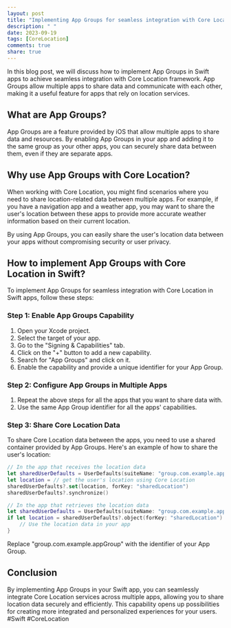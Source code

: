 ```yaml
---
layout: post
title: "Implementing App Groups for seamless integration with Core Location in Swift apps"
description: " "
date: 2023-09-19
tags: [CoreLocation]
comments: true
share: true
---
```


In this blog post, we will discuss how to implement App Groups in Swift apps to achieve seamless integration with Core Location framework. App Groups allow multiple apps to share data and communicate with each other, making it a useful feature for apps that rely on location services.

## What are App Groups?

App Groups are a feature provided by iOS that allow multiple apps to share data and resources. By enabling App Groups in your app and adding it to the same group as your other apps, you can securely share data between them, even if they are separate apps.

## Why use App Groups with Core Location?

When working with Core Location, you might find scenarios where you need to share location-related data between multiple apps. For example, if you have a navigation app and a weather app, you may want to share the user's location between these apps to provide more accurate weather information based on their current location.

By using App Groups, you can easily share the user's location data between your apps without compromising security or user privacy.

## How to implement App Groups with Core Location in Swift?

To implement App Groups for seamless integration with Core Location in Swift apps, follow these steps:

### Step 1: Enable App Groups Capability

1. Open your Xcode project.
2. Select the target of your app.
3. Go to the "Signing & Capabilities" tab.
4. Click on the "+" button to add a new capability.
5. Search for "App Groups" and click on it.
6. Enable the capability and provide a unique identifier for your App Group.

### Step 2: Configure App Groups in Multiple Apps

1. Repeat the above steps for all the apps that you want to share data with.
2. Use the same App Group identifier for all the apps' capabilities.

### Step 3: Share Core Location Data

To share Core Location data between the apps, you need to use a shared container provided by App Groups. Here's an example of how to share the user's location:

```swift
// In the app that receives the location data
let sharedUserDefaults = UserDefaults(suiteName: "group.com.example.appGroup")
let location = // get the user's location using Core Location
sharedUserDefaults?.set(location, forKey: "sharedLocation")
sharedUserDefaults?.synchronize()

// In the app that retrieves the location data
let sharedUserDefaults = UserDefaults(suiteName: "group.com.example.appGroup")
if let location = sharedUserDefaults?.object(forKey: "sharedLocation") as? CLLocation {
    // Use the location data in your app
}
```

Replace "group.com.example.appGroup" with the identifier of your App Group.

## Conclusion

By implementing App Groups in your Swift app, you can seamlessly integrate Core Location services across multiple apps, allowing you to share location data securely and efficiently. This capability opens up possibilities for creating more integrated and personalized experiences for your users. #Swift #CoreLocation